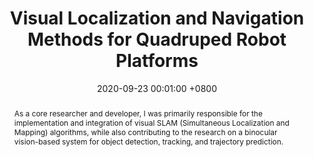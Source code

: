 ---
title:          'Visual Localization and Navigation Methods for Quadruped Robot Platforms'
date:           2020-09-23 00:01:00 +0800
selected:       true
pub:            "2020.04 - 2021.10"
pub_date:       "National Undergraduate Training Program for Innovation and Entrepreneurship (No. 202010486087)"
abstract: >-
  As a core researcher and developer, I was primarily responsible for the implementation and integration of visual SLAM (Simultaneous Localization and Mapping) algorithms, while also contributing to the research on a binocular vision-based system for object detection, tracking, and trajectory prediction.

# cover:          assets/images/covers/robot-dog.jpg
cover:          assets/images/covers/object-detection-system.png
authors:
  - Guided by Professor Chi Guo from Wuhan University

# links:
#   eBook: https://www.taylorfrancis.com/books/mono/10.1201/9781003486060/ubiquitous-point-cloud-bisheng-yang-zhen-dong-fuxun-liang-xiaoxin-mi
---